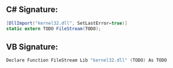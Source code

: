 
## C# Signature:
```cs
[DllImport("kernel32.dll", SetLastError=true)]
static extern TODO FileStream(TODO);
```

## VB Signature:
```cs
Declare Function FileStream Lib "kernel32.dll" (TODO) As TODO
```
